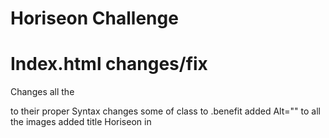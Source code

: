 # Horiseon Challenge

# Index.html changes/fix
Changes all the <div> to their proper Syntax
changes some of class to .benefit
added Alt="" to all the images
added title Horiseon in <title>
fixed Search Engine Optimization so when clicked sends you to that section on the page
added <a> href="/" </a> to Horiseon header so now when you click it, it sends you to the home page
# Index.html removed
.benefit-lead
.benefit-cost
.benefit-brand

# Sytle.css changes
.benefit-lead to .benefit
# Website links
https://lucasr0609.github.io/Horiseon-Challenge/
  <a href="https://lucasr0609.github.io/Horiseon-Challenge/"></a>
<img src= "./assets/images/127.0.0.1_5500_Develop_index.html.png" alt="website screenshot">
<a href="https://github.com/Lucasr0609/Horiseon-Challenge"></a>
![](./assets/images/127.0.0.1_5500_Develop_index.html.png)
